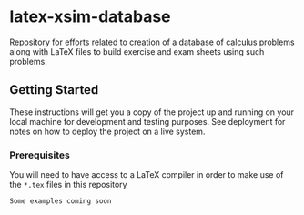 # latex-xsim-database
Repository for efforts related to creation of a database of calculus problems along with LaTeX files to build exercise and exam sheets using such problems.

## Getting Started

These instructions will get you a copy of the project up and running on your local machine for development and testing purposes. See deployment for notes on how to deploy the project on a live system.

### Prerequisites

You will need to have access to a LaTeX compiler in order to make use of the `*.tex` files in this repository

```
Some examples coming soon
```
